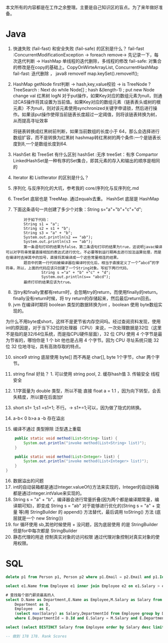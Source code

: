 本文所有的内容都是在工作之余整理。主要是自己知识区的盲点。为了来年做好准备。

# Java

1. 快速失败 (fail-fast) 和安全失败 (fail-safe) 的区别是什么？
    fail-fast :ConcurrentModificationException -> foreach remove-> 先记录一下，每次迭代判断 -> HashMap
    单线程的迭代删除，多线程的修改
    fail-safe: 对集合的修改是在copy的基础上。CopyOnWirteArrayList, ConcurrentHashMap
    fail-fast: 迭代删除 ， java8 removeIf map.keySet().removeIf();

2. HashMap
    getNode first判断 -> hash,key,value校验 -> is TreeNode ? TreeSearch : Next do while
    Node[] ; hash &(length-1) ; put new Node change val
    红黑树 logN 
    对于put操作，如果Key对应的数组元素为null，则通过CAS操作将其设置为当前值。如果Key对应的数组元素（链表表头或树的根元素）不为null，则对该元素使用synchronized关键字申请锁，然后进行操作。如果该put操作使得当前链表长度超过一定阈值，则将该链表转换为树，从而提高寻址效率

    将链表转换成红黑树前判断，如果当前数组的长度小于 64，那么会选择进行数组扩容，而不是转换为红黑树
    hashmap转红黑树的两个条件:一个是链表长度到8,一个是数组长度到64.

3. HashSet 和 TreeSet 有什么区别
   hashSet :无序
   treeSet：有序 Compartor
   LinkedHashSet是一种有序的Set集合，即其元素的存入和输出的顺序是相同的
4. Iterator 和 ListIterator 的区别是什么？
5. 序列化 与反序列化的大坑，参考我的 core/序列化与反序列化.md
6. TreeSet 底层也是 TreeMap. 通过equals去重。 HashSet 底层是 HashMap
7. 下面这条语句一共创建了多少个对象：String s="a"+"b"+"c"+"d";
```
        对于如下代码：
        String s1 = "a";
        String s2 = s1 + "b";
        String s3 = "a" + "b";
        System.out.println(s2 == "ab");
        System.out.println(s3 == "ab");
        第一条语句打印的结果为false，第二条语句打印的结果为true，这说明javac编译可以对字符串常量直接相加的表达式进行优化，不必要等到运行期再去进行加法运算处理，而是在编译时去掉其中的加号，直接将其编译成一个这些常量相连的结果。
        题目中的第一行代码被编译器在编译时优化后，相当于直接定义了一个”abcd”的字符串，所以，上面的代码应该只创建了一个String对象。写如下两行代码，
                String s ="a" + "b" +"c" + "d";
                System.out.println(s== "abcd");
        最终打印的结果应该为true。
```
8. 当try和finally里都有return时，会忽略try的return，而使用finally的return。finally没有return时候，将 try return的存储起来，然后最后return回去。
9. jvm 在编译时期将 boolean 类型的数据转换为int ，boolean 使用 byte数组实现的。

为什么不用byte或short，这样不是更节省内存空间吗。经过查阅资料发现，使用int的原因是，对于当下32位的处理器（CPU）来说，一次处理数据是32位（这里不是指的是32/64位系统，而是指CPU硬件层面），32 位 CPU 使用 4 个字节是最为节省的，哪怕你是 1 个 bit 他也是占用 4 个字节。因为 CPU 寻址系统只能 32 位 32 位地寻址，具有高效存取的特点。

10. since9 string 底层使用 byte[] 而不再是 char[], byte 1个字节，char 两个字节。

11. string final 好处？ 1. 可以使用 string pool, 2. 缓存hash值 3. 传输安全 线程安全
12. 1.1字面量为 double 类型，所以不能 直接 float a = 1.1 ，因为向下转型，会丢失精度，所以要在后面加f
13. short s1= 1;s1 =s1+1; 不行。-> s1+=1;可以，因为做了隐式的转换。
14.   a-b< 0 b>a a -b 存在溢出

15. 编译不通过 类型擦除 泛型遇上重载
```java
    public static void method(List<String> list) {  
        System.out.println("invoke method(List<String> list)");  
    }  

    public static void method(List<Integer> list) {  
        System.out.println("invoke method(List<Integer> list)");  
    }  
}  
```
16. 数据溢出的问题
17. int的自动装箱都是通过Integer.valueOf()方法来实现的，Integer的自动拆箱都是通过integer.intValue来实现的。
18. String s = "a" + "b"，编译器会进行常量折叠(因为两个都是编译期常量，编译期可知)，即变成 String s = "ab"
对于能够进行优化的(String s = "a" + 变量 等)用 StringBuilder 的 append() 方法替代，最后调用 toString() 方法 (底层就是一个 new String())
19. for 循环使用 sb,其他时候使用 + 没问题，因为底层使用 的是 StringBuilder 但是for中每次都是 StringBuilder
20. 静态代理的用途 控制真实对象的访问权限 通过代理对象控制对真实对象的使用权限。










# SQL
```sql
delete p1 from Person p1, Person p2 where p1.Email = p2.Email and p1.Id > p2.Id; --删除 重复邮件

select e1.Name from Employee e1 inner join Employee e2 on e1.Salary > e2.Salary and e1.ManagerId = e2.Id; -- 查询工资大于其经理工资的员工

# 查找每个部门薪资最高的人
select D.Name as Department,E.Name as Employee,M.Salary as Salary from 
    Department as D,
    Employee   as E,
    (select max(Salary) as Salary,DepartmentId from Employee group by DepartmentId) as M
    where E.DepartmentId = D.Id and E.Salary = M.Salary and E.DepartmentId = M.DepartmentId;

select (select DISTINCT Salary from Employee order by Salary desc limit 1,1) SecondHighestSalary; -- 查询第 二高的人，没有返回null (注意去重)

-- 做到 178 178. Rank Scores
```

